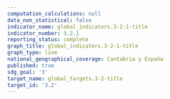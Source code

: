 ```yaml
---
computation_calculations: null
data_non_statistical: false
indicator_name: global_indicators.3-2-1-title
indicator_number: 3.2.1
reporting_status: complete
graph_title: global_indicators.3-2-1-title
graph_type: line
national_geographical_coverage: Cantabria y España
published: true
sdg_goal: '3'
target_name: global_targets.3-2-title
target_id: '3.2'
---
```

